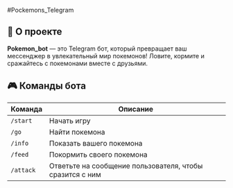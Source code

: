 #Pockemons_Telegram
## 🌟 О проекте

**Pokemon_bot** — это Telegram бот, который превращает ваш мессенджер в увлекательный мир покемонов! Ловите, кормите и сражайтесь с покемонами вместе с друзьями.

## 🎮 Команды бота

| Команда | Описание |
|---------|----------|
| `/start` | Начать игру  |
| `/go` | Найти покемона |
| `/info` | Показать вашего покемона |
| `/feed` | Покормить своего покемона |
| `/attack` | Ответьте на сообщение пользователя, чтобы сразится с ним |

